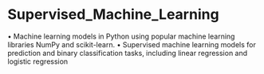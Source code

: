 # Supervised_Machine_Learning
• Machine learning models in Python using popular machine learning libraries NumPy and scikit-learn. • Supervised machine learning models for prediction and binary classification tasks, including linear regression and logistic regression
